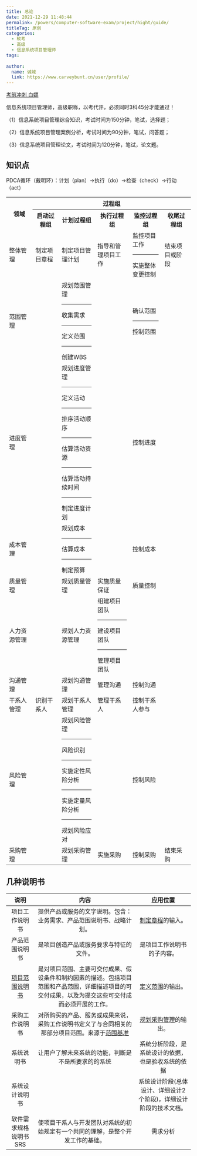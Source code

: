 ```yaml
---
title: 总论
date: 2021-12-29 11:48:44
permalink: /powers/computer-software-exam/project/hight/guide/
titleTag: 原创
categories: 
  - 软考
  - 高级
  - 信息系统项目管理师
tags: 
  
author: 
  name: 诚城
  link: https://www.carveybunt.cn/user/profile/
---
```

[考前冲刺 白嫖](https://ke.qq.com/webcourse/index.html#cid=463254&term_id=100554390&taid=13296681877967254&type=1024&vid=387702299950832637)
<!--more-->
信息系统项目管理师，高级职称，以考代评，必须同时3科45分才能通过！

（1）信息系统项目管理综合知识，考试时间为150分钟，笔试，选择题；

（2）信息系统项目管理案例分析，考试时间为90分钟，笔试，问答题；

（3）信息系统项目管理论文，考试时间为120分钟，笔试，论文题。

## 知识点
PDCA循环（戴明环）：计划（plan）->执行（do）->检查（check）->行动（act）

<table>
<tr>
<th rowspan="2">领域</th>
<th colspan="5">过程组</th>
</tr>
<tr>
<th>启动过程组</th>
<th>计划过程组</th>
<th>执行过程组</th>
<th>监控过程组</th>
<th>收尾过程组</th>
</tr>

<tr>
<td>整体管理</td>
<td>制定项目章程</td>
<td>制定项目管理计划</td>
<td>指导和管理项目工作</td>
<td>监控项目工作</br><hr>实施整体变更控制</td>
<td>结束项目或阶段</td>
</tr>


<tr>
<td>范围管理</td>
<td></td>
<td>规划范围管理</br><hr>收集需求</br><hr>定义范围</br><hr>创建WBS</td>
<td></td>
<td>确认范围</br><hr>控制范围</td>
<td></td>
</tr>

<tr>
<td>进度管理</td>
<td></td>
<td>规划进度管理</br><hr>定义活动</br><hr>排序活动顺序</br><hr>估算活动资源</br><hr>估算活动持续时间</br><hr>制定进度计划</td>
<td></td>
<td>控制进度</td>
<td></td>
</tr>

<tr>
<td>成本管理</td>
<td></td>
<td>规划成本</br><hr>估算成本</br><hr>制定预算</td>
<td></td>
<td>控制成本</td>
<td></td>
</tr>

<tr>
<td>质量管理</td>
<td></td>
<td>规划质量管理</td>
<td>实施质量保证</td>
<td>质量控制</td>
<td></td>
</tr>

<tr>
<td>人力资源管理</td>
<td></td>
<td>规划人力资源管理</td>
<td>组建项目团队</br><hr>建设项目团队</br><hr>管理项目团队</td>
<td></td>
<td></td>
</tr>

<tr>
<td>沟通管理</td>
<td></td>
<td>规划沟通管理</td>
<td>管理沟通</br></td>
<td>控制沟通</td>
<td></td>
</tr>

<tr>
<td>干系人管理</td>
<td>识别干系人</td>
<td>规划干系人管理</td>
<td>管理干系人</td>
<td>控制干系人参与</td>
<td></td>
</tr>

<tr>
<td>风险管理</td>
<td></td>
<td>规划风险管理</br><hr>风险识别</br><hr>实施定性风险分析</br><hr>实施定量风险分析</br><hr>规划风险应对</td>
<td></td>
<td>控制风险</td>
<td></td>
</tr>

<tr>
<td>采购管理</td>
<td></td>
<td>规划采购管理</td>
<td>实施采购</td>
<td>控制采购</td>
<td>结束采购</td>
</tr>
</table>

## 几种说明书

|                              说明                              |                                                                          内容                                                                           |                               应用位置                               |
| :------------------------------------------------------------: | :-----------------------------------------------------------------------------------------------------------------------------------------------------: | :------------------------------------------------------------------: |
|                         项目工作说明书                         |                                          提供产品或服务的文字说明。包含：业务需求、产品范围说明书、战略计划。                                           |   [制定章程](../02.项目管理/01.整体管理.md#1制定项目章程)的输入。    |
|                         产品范围说明书                         |                                                         是项目创造产品或服务要求与特征的文件。                                                          |                      是项目工作说明书的子内容。                      |
| [项目范围说明书](../02.项目管理/02.范围管理.md#项目范围说明书) |   是对项目范围、主要可交付成果、假设条件和制约因素的描述。包括项目范围和产品范围，详细描述项目的可交付成果，以及为提交这些可交付成而必须开展的工作。    |     [定义范围](../02.项目管理/02.范围管理.md#3定义范围)的输出。      |
|                         采购工作说明书                         | 对所购买的产品、服务或成果来说，采购工作说明书定义了与合同相关的那部分项目范围。来源于[范围基准](../02.项目管理/02.范围管理.md#范围基准-scope-baseline) | [规划采购管理](../02.项目管理/10.采购管理.md#采购工作说明书)的输出。 |
|                           系统说明书                           |                                                   让用户了解未来系统的功能，判断是不是所要求的的系统                                                    |          系统分析阶段，是系统设计的依据，也是验收系统的依据          |
|                         系统设计说明书                         |                                                                                                                                                         |  系统设计阶段(总体设计、详细设计2个阶段)，详细设计阶段的技术文档。   |
|                     软件需求规格说明书 SRS                     |                                     使项目干系人与开发团队对系统的初始规定有一个共同的理解，是整个开发工作的基础。                                      |                               需求分析                               |